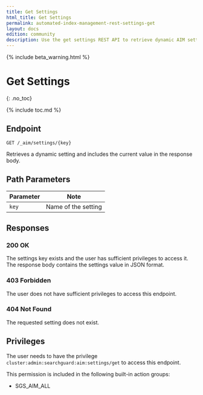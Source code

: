 ```yaml
---
title: Get Settings
html_title: Get Settings
permalink: automated-index-management-rest-settings-get
layout: docs
edition: community
description: Use the get settings REST API to retrieve dynamic AIM settings
---
```

<!--- Copyright 2023 floragunn GmbH -->

{% include beta_warning.html %}

# Get Settings
{: .no_toc}

{% include toc.md %}

## Endpoint

```
GET /_aim/settings/{key}
```

Retrieves a dynamic setting and includes the current value in the response body.

## Path Parameters

| Parameter | Note                |
|-----------|---------------------|
| `key` | Name of the setting |

## Responses

### 200 OK

The settings key exists and the user has sufficient privileges to access it. The response body contains the settings value in JSON format.

### 403 Forbidden

The user does not have sufficient privileges to access this endpoint.

### 404 Not Found

The requested setting does not exist.

## Privileges

The user needs to have the privilege `cluster:admin:searchguard:aim:settings/get` to access this endpoint.

This permission is included in the following built-in action groups:

- SGS_AIM_ALL
